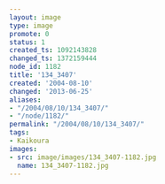 ```yaml
---
layout: image
type: image
promote: 0
status: 1
created_ts: 1092143828
changed_ts: 1372159444
node_id: 1182
title: '134_3407'
created: '2004-08-10'
changed: '2013-06-25'
aliases:
- "/2004/08/10/134_3407/"
- "/node/1182/"
permalink: "/2004/08/10/134_3407/"
tags:
- Kaikoura
images:
- src: image/images/134_3407-1182.jpg
  name: 134_3407-1182.jpg
---
```


